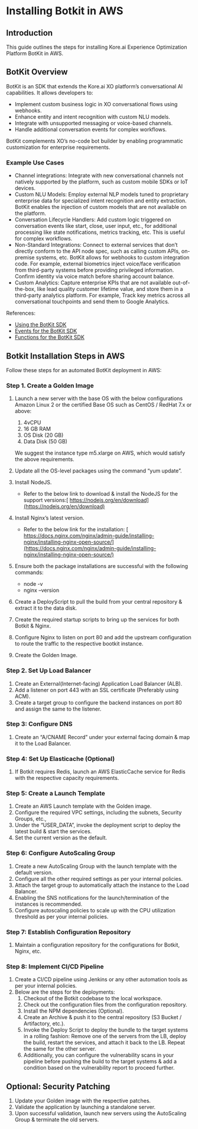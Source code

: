 # Installing Botkit in AWS

			


## Introduction

This guide outlines the steps for installing Kore.ai Experience Optimization Platform BotKit in AWS.


## BotKit Overview

BotKit is an SDK that extends the Kore.ai XO platform’s conversational AI capabilities. It allows developers to:



* Implement custom business logic in XO conversational flows using webhooks.
* Enhance entity and intent recognition with custom NLU models.
* Integrate with unsupported messaging or voice-based channels.
* Handle additional conversation events for complex workflows.

BotKit complements XO’s no-code bot builder by enabling programmatic customization for enterprise requirements.


### Example Use Cases



* Channel integrations: Integrate with new conversational channels not natively supported by the platform, such as custom mobile SDKs or IoT devices.
* Custom NLU Models: Employ external NLP models tuned to proprietary enterprise data for specialized intent recognition and entity extraction. BotKit enables the injection of custom models that are not available on the platform.
* Conversation Lifecycle Handlers: Add custom logic triggered on conversation events like start, close, user input, etc., for additional processing like state notifications, metrics tracking, etc. This is useful for complex workflows.
* Non-Standard Integrations: Connect to external services that don’t directly conform to the API node spec, such as calling custom APIs, on-premise systems, etc. BotKit allows for webhooks to custom integration code. For example, external biometrics inject voice/face verification from third-party systems before providing privileged information. Confirm identity via voice match before sharing account balance.
* Custom Analytics: Capture enterprise KPIs that are not available out-of-the-box, like lead quality customer lifetime value, and store them in a third-party analytics platform. For example, Track key metrics across all conversational touchpoints and send them to Google Analytics.

References:



* [Using the BotKit SDK](./using-the-botkit-sdk.md)
* [Events for the BotKit SDK](./sdk-events.md/)
* [Functions for the BotKit SDK](./sdk-functions.md)


## Botkit Installation Steps in AWS

Follow these steps for an automated BotKit deployment in AWS:


### Step 1. Create a Golden Image



1. Launch a new server with the base OS with the below configurations Amazon Linux 2 or the certified Base OS such as CentOS / RedHat 7.x or above:
    1. 4vCPU
    2. 16 GB RAM
    3. OS Disk (20 GB)
    4. Data Disk (50 GB)
    
    We suggest the instance type m5.xlarge on AWS, which would satisfy the above requirements.
   
2. Update all the OS-level packages using the command “yum update”.
3. Install NodeJS.
    * Refer to the below link to download & install the NodeJS for the support versions:[ https://nodejs.org/en/download](https://nodejs.org/en/download)

4. Install Nginx’s latest version.
    * Refer to the below link for the installation:
[ https://docs.nginx.com/nginx/admin-guide/installing-nginx/installing-nginx-open-source/](https://docs.nginx.com/nginx/admin-guide/installing-nginx/installing-nginx-open-source/)

5. Ensure both the package installations are successful with the following commands:
    * node -v
    * nginx –version
6. Create a DeployScript to pull the build from your central repository & extract it to the data disk.
7. Create the required startup scripts to bring up the services for both Botkit & Nginx.
8. Configure Nginx to listen on port 80 and add the upstream configuration to route the traffic to the respective bootkit instance.
9. Create the Golden Image.


### Step 2. Set Up Load Balancer



1. Create an External(Internet-facing) Application Load Balancer (ALB).
2. Add a listener on port 443 with an SSL certificate (Preferably using ACM).
3. Create a target group to configure the backend instances on port 80 and assign the same to the listener.


### Step 3: Configure DNS



1. Create an “A/CNAME Record” under your external facing domain & map it to the Load Balancer.


### Step 4: Set Up Elasticache (Optional)



1. If Botkit requires Redis, launch an AWS ElasticCache service for Redis with the respective capacity requirements.


### Step 5: Create a Launch Template



1. Create an AWS Launch template with the Golden image.
2. Configure the required VPC settings, including the subnets, Security Groups, etc.,
3. Under the “USER_DATA”, invoke the deployment script to deploy the latest build & start the services.
4. Set the current version as the default.


### Step 6: Configure AutoScaling Group



1. Create a new AutoScaling Group with the launch template with the default version.
2. Configure all the other required settings as per your internal policies.
3. Attach the target group to automatically attach the instance to the Load Balancer.
4. Enabling the SNS notifications for the launch/termination of the instances is recommended.
5. Configure autoscaling policies to scale up with the CPU utilization threshold as per your internal policies.


### Step 7: Establish Configuration Repository



1. Maintain a configuration repository for the configurations for Botkit, Nginx, etc.


### Step 8: Implement CI/CD Pipeline



1. Create a CI/CD pipeline using Jenkins or any other automation tools as per your internal policies.
2. Below are the steps for the deployments:
    1. Checkout of the Botkit codebase to the local workspace.
    2. Check out the configuration files from the configuration repository.
    3. Install the NPM dependencies (Optional).
    4. Create an Archive & push it to the central repository (S3 Bucket / Artifactory, etc.).
    5. Invoke the Deploy Script to deploy the bundle to the target systems in a rolling fashion: Remove one of the servers from the LB, deploy the build, restart the services, and attach it back to the LB. Repeat the same for the other server.
    6. Additionally, you can configure the vulnerability scans in your pipeline before pushing the build to the target systems & add a condition based on the vulnerability report to proceed further.


## Optional: Security Patching



1. Update your Golden image with the respective patches.
2. Validate the application by launching a standalone server.
3. Upon successful validation, launch new servers using the AutoScaling Group & terminate the old servers.

		
